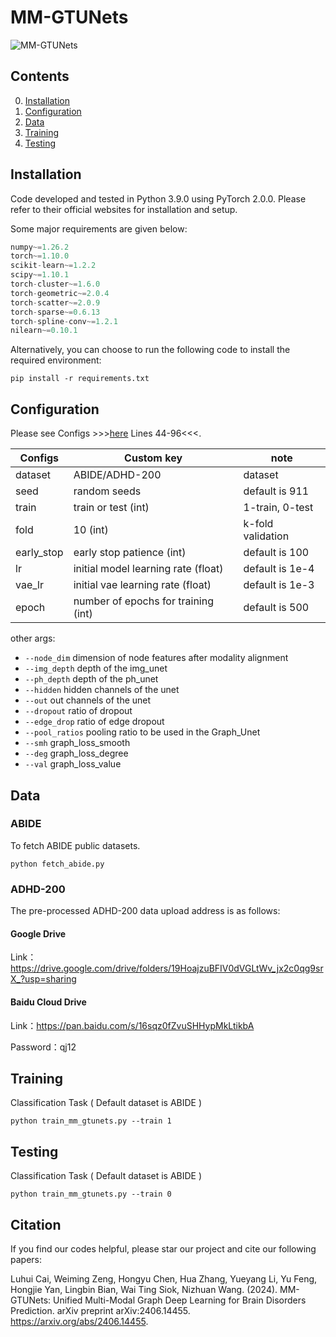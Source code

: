 # MM-GTUNets


![MM-GTUNets](./MM_GTUNets.png)

## Contents
0. [Installation](#installation)
0. [Configuration](#configurationn)
0. [Data](#data)
0. [Training](#train)
0. [Testing](#testing)


## Installation
Code developed and tested in Python 3.9.0 using PyTorch 2.0.0. Please refer to their official websites for installation and setup.

Some major requirements are given below:

```python
numpy~=1.26.2
torch~=1.10.0
scikit-learn~=1.2.2
scipy~=1.10.1
torch-cluster~=1.6.0
torch-geometric~=2.0.4
torch-scatter~=2.0.9
torch-sparse~=0.6.13
torch-spline-conv~=1.2.1
nilearn~=0.10.1
```

Alternatively, you can choose to run the following code to install the required environment:
```shell
pip install -r requirements.txt
```

## Configuration

Please see Configs >>>[here](./opt.py/) Lines 44-96<<<.

| Configs    | Custom key                          | note              |
|------------|-------------------------------------|-------------------|
| dataset    | ABIDE/ADHD-200                      | dataset           |
| seed       | random seeds                        | default is 911    |
| train      | train or test (int)                 | 1-train, 0-test   |
| fold       | 10 (int)                            | k-fold validation |
| early_stop | early stop patience (int)           | default is 100    |
| lr         | initial model learning rate (float) | default is 1e-4   |
| vae_lr     | initial vae learning rate (float)   | default is 1e-3   |
| epoch      | number of epochs for training (int) | default is 500    |

other args:
* `--node_dim` dimension of node features after modality alignment
* `--img_depth` depth of the img_unet
* `--ph_depth` depth of the ph_unet
* `--hidden` hidden channels of the unet
* `--out` out channels of the unet
* `--dropout` ratio of dropout
* `--edge_drop` ratio of edge dropout
* `--pool_ratios` pooling ratio to be used in the Graph_Unet
* `--smh` graph_loss_smooth
* `--deg` graph_loss_degree
* `--val` graph_loss_value


## Data
### ABIDE
To fetch ABIDE public datasets.
```shell
python fetch_abide.py
```

### ADHD-200
The pre-processed ADHD-200 data upload address is as follows:

#### Google Drive

Link：https://drive.google.com/drive/folders/19HoajzuBFIV0dVGLtWv_jx2c0qg9srX_?usp=sharing 


#### Baidu Cloud Drive

Link：https://pan.baidu.com/s/16sqz0fZvuSHHypMkLtikbA 

Password：qj12

## Training

Classification Task ( Default dataset is ABIDE )
```shell
python train_mm_gtunets.py --train 1
```

## Testing

Classification Task ( Default dataset is ABIDE ) 
```shell
python train_mm_gtunets.py --train 0
```
## Citation
If you find our codes helpful, please star our project and cite our following papers: 

Luhui Cai, Weiming Zeng, Hongyu Chen, Hua Zhang, Yueyang Li, Yu Feng, Hongjie Yan, Lingbin Bian, Wai Ting Siok, Nizhuan Wang. (2024). MM-GTUNets: Unified Multi-Modal Graph Deep Learning for Brain Disorders Prediction. arXiv preprint arXiv:2406.14455. https://arxiv.org/abs/2406.14455.

